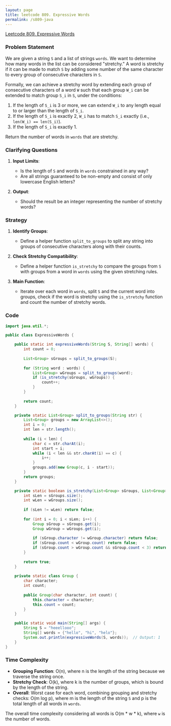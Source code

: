 ```yaml
---
layout: page
title: leetcode 809. Expressive Words
permalink: /s809-java
---
```

[Leetcode 809. Expressive Words](https://algoadvance.github.io/algoadvance/l809)
### Problem Statement

We are given a string `S` and a list of strings `words`. We want to determine how many words in the list can be considered "stretchy." A word is stretchy if it can be made to match `S` by adding some number of the same character to every group of consecutive characters in `S`.

Formally, we can achieve a stretchy word by extending each group of consecutive characters of a word `W` such that each group `W_i` can be extended to match group `S_i` in `S`, under the conditions:
1. If the length of `S_i` is 3 or more, we can extend `W_i` to any length equal to or larger than the length of `S_i`.
2. If the length of `S_i` is exactly 2, `W_i` has to match `S_i` exactly (i.e., `len(W_i) == len(S_i)`).
3. If the length of `S_i` is exactly 1.

Return the number of words in `words` that are stretchy.

### Clarifying Questions

1. **Input Limits**: 
   - Is the length of `S` and words in `words` constrained in any way?
   - Are all strings guaranteed to be non-empty and consist of only lowercase English letters?
   
2. **Output**:
   - Should the result be an integer representing the number of stretchy words?

### Strategy

1. **Identify Groups**:
   - Define a helper function `split_to_groups` to split any string into groups of consecutive characters along with their counts.

2. **Check Stretchy Compatibility**:
   - Define a helper function `is_stretchy` to compare the groups from `S` with groups from a word in `words` using the given stretching rules.

3. **Main Function**:
   - Iterate over each word in `words`, split `S` and the current word into groups, check if the word is stretchy using the `is_stretchy` function and count the number of stretchy words.

### Code

```java
import java.util.*;

public class ExpressiveWords {

    public static int expressiveWords(String S, String[] words) {
        int count = 0;
        
        List<Group> sGroups = split_to_groups(S);
        
        for (String word : words) {
            List<Group> wGroups = split_to_groups(word);
            if (is_stretchy(sGroups, wGroups)) {
                count++;
            }
        }
        
        return count;
    }

    private static List<Group> split_to_groups(String str) {
        List<Group> groups = new ArrayList<>();
        int i = 0;
        int len = str.length();
        
        while (i < len) {
            char c = str.charAt(i);
            int start = i;
            while (i < len && str.charAt(i) == c) {
                i++;
            }
            groups.add(new Group(c, i - start));
        }
        return groups;
    }

    private static boolean is_stretchy(List<Group> sGroups, List<Group> wGroups) {
        int sLen = sGroups.size();
        int wLen = wGroups.size();
        
        if (sLen != wLen) return false;
        
        for (int i = 0; i < sLen; i++) {
            Group sGroup = sGroups.get(i);
            Group wGroup = wGroups.get(i);
            
            if (sGroup.character != wGroup.character) return false;
            if (sGroup.count < wGroup.count) return false;
            if (sGroup.count > wGroup.count && sGroup.count < 3) return false;
        }
        
        return true;
    }
    
    private static class Group {
        char character;
        int count;
        
        public Group(char character, int count) {
            this.character = character;
            this.count = count;
        }
    }

    public static void main(String[] args) {
        String S = "heeellooo";
        String[] words = {"hello", "hi", "helo"};
        System.out.println(expressiveWords(S, words));  // Output: 1
    }
}
```

### Time Complexity

- **Grouping Function**: O(n), where n is the length of the string because we traverse the string once.
- **Stretchy Check**: O(k), where k is the number of groups, which is bound by the length of the string.
- **Overall**: Worst case for each word, combining grouping and stretchy checks: O(m log p), where m is the length of the string `S` and p is the total length of all words in `words`.

The overall time complexity considering all words is O(m * w * k), where `w` is the number of words.